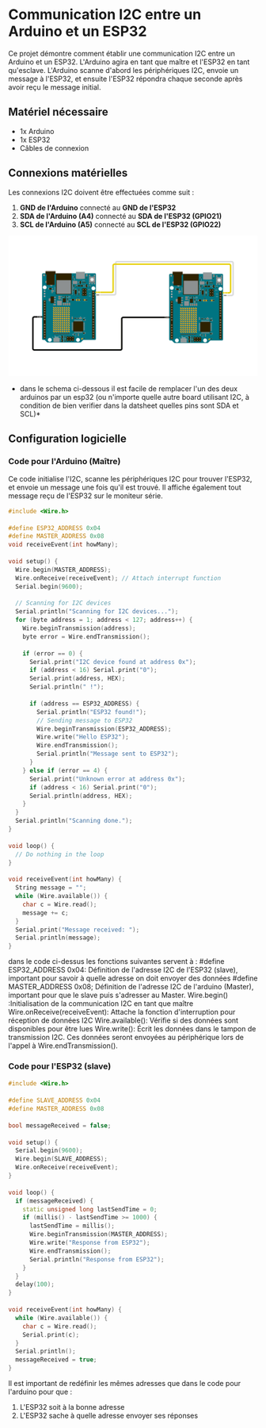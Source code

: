 # Communication I2C entre un Arduino et un ESP32

Ce projet démontre comment établir une communication I2C entre un Arduino et un ESP32. L'Arduino agira en tant que maître et l'ESP32 en tant qu'esclave. L'Arduino scanne d'abord les périphériques I2C, envoie un message à l'ESP32, et ensuite l'ESP32 répondra chaque seconde après avoir reçu le message initial.

## Matériel nécessaire

- 1x Arduino
- 1x ESP32
- Câbles de connexion

## Connexions matérielles

Les connexions I2C doivent être effectuées comme suit :

1. **GND de l'Arduino** connecté au **GND de l'ESP32**
2. **SDA de l'Arduino (A4)** connecté au **SDA de l'ESP32 (GPIO21)**
3. **SCL de l'Arduino (A5)** connecté au **SCL de l'ESP32 (GPIO22)**

![Schéma de connexion (src:https://docs.arduino.cc/learn/communication/wire/ )](image/image.png)
* dans le schema ci-dessous il est facile de remplacer l'un des deux arduinos par un esp32 (ou n'importe quelle autre board utilisant I2C, à condition de bien verifier dans la datsheet quelles pins sont SDA et SCL)*
## Configuration logicielle

### Code pour l'Arduino (Maître)

Ce code initialise l'I2C, scanne les périphériques I2C pour trouver l'ESP32, et envoie un message une fois qu'il est trouvé. Il affiche également tout message reçu de l'ESP32 sur le moniteur série.

```cpp
#include <Wire.h>

#define ESP32_ADDRESS 0x04
#define MASTER_ADDRESS 0x08
void receiveEvent(int howMany);

void setup() {
  Wire.begin(MASTER_ADDRESS);
  Wire.onReceive(receiveEvent); // Attach interrupt function
  Serial.begin(9600);
  
  // Scanning for I2C devices
  Serial.println("Scanning for I2C devices...");
  for (byte address = 1; address < 127; address++) {
    Wire.beginTransmission(address);
    byte error = Wire.endTransmission();
    
    if (error == 0) {
      Serial.print("I2C device found at address 0x");
      if (address < 16) Serial.print("0");
      Serial.print(address, HEX);
      Serial.println(" !");
      
      if (address == ESP32_ADDRESS) {
        Serial.println("ESP32 found!");
        // Sending message to ESP32
        Wire.beginTransmission(ESP32_ADDRESS);
        Wire.write("Hello ESP32");
        Wire.endTransmission();
        Serial.println("Message sent to ESP32");
      }
    } else if (error == 4) {
      Serial.print("Unknown error at address 0x");
      if (address < 16) Serial.print("0");
      Serial.println(address, HEX);
    }
  }
  Serial.println("Scanning done.");
}

void loop() {
  // Do nothing in the loop
}

void receiveEvent(int howMany) {
  String message = "";
  while (Wire.available()) {
    char c = Wire.read();
    message += c;
  }
  Serial.print("Message received: ");
  Serial.println(message);
}

```
dans le code ci-dessus les fonctions suivantes servent à :
#define ESP32_ADDRESS 0x04: Définition de l'adresse I2C de l'ESP32 (slave), important pour savoir à quelle adresse on doit envoyer des données
#define MASTER_ADDRESS 0x08; Définition de l'adresse I2C de l'arduino (Master), important pour que le slave puis s'adresser au Master. 
Wire.begin() :Initialisation de la communication I2C en tant que maître
Wire.onReceive(receiveEvent): Attache la fonction d'interruption pour réception de données I2C
Wire.available(): Vérifie si des données sont disponibles pour être lues
Wire.write(): Écrit les données dans le tampon de transmission I2C. Ces données seront envoyées au périphérique lors de l'appel à Wire.endTransmission().

### Code pour l'ESP32 (slave)

```cpp
#include <Wire.h>

#define SLAVE_ADDRESS 0x04
#define MASTER_ADDRESS 0x08 

bool messageReceived = false;

void setup() {
  Serial.begin(9600);
  Wire.begin(SLAVE_ADDRESS); 
  Wire.onReceive(receiveEvent); 
}

void loop() {
  if (messageReceived) {
    static unsigned long lastSendTime = 0;
    if (millis() - lastSendTime >= 1000) {
      lastSendTime = millis();
      Wire.beginTransmission(MASTER_ADDRESS); 
      Wire.write("Response from ESP32");
      Wire.endTransmission();
      Serial.println("Response from ESP32");
    }
  }
  delay(100); 
}

void receiveEvent(int howMany) {
  while (Wire.available()) { 
    char c = Wire.read();
    Serial.print(c);
  }
  Serial.println();
  messageReceived = true;
}
```
Il est important de redéfinir les mêmes adresses que dans le code pour l'arduino pour que :
1. L'ESP32 soit à la bonne adresse
2. L'ESP32 sache à quelle adresse envoyer ses réponses